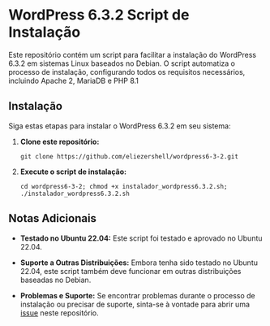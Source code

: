 # WordPress 6.3.2 Script de Instalação

Este repositório contém um script para facilitar a instalação do WordPress 6.3.2 em sistemas Linux baseados no Debian. O script automatiza o processo de instalação, configurando todos os requisitos necessários, incluindo Apache 2, MariaDB e PHP 8.1

## Instalação

Siga estas etapas para instalar o WordPress 6.3.2 em seu sistema:

1. **Clone este repositório:**
   ```
   git clone https://github.com/eliezershell/wordpress6-3-2.git
   ```

2. **Execute o script de instalação:**
   ```
   cd wordpress6-3-2; chmod +x instalador_wordpress6.3.2.sh; ./instalador_wordpress6.3.2.sh
   ```
   
## Notas Adicionais

- **Testado no Ubuntu 22.04:** Este script foi testado e aprovado no Ubuntu 22.04.
  
- **Suporte a Outras Distribuições:** Embora tenha sido testado no Ubuntu 22.04, este script também deve funcionar em outras distribuições baseadas no Debian.

- **Problemas e Suporte:** Se encontrar problemas durante o processo de instalação ou precisar de suporte, sinta-se à vontade para abrir uma [issue](https://github.com/eliezershell/wordpress6-3-2/issues) neste repositório.
